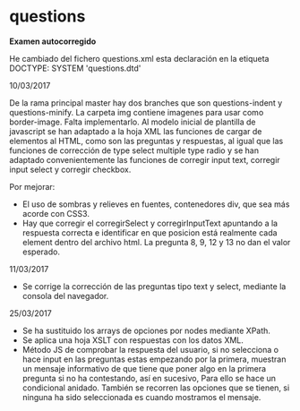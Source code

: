 # questions

**Examen autocorregido**

He cambiado del fichero questions.xml esta declaración en la etiqueta DOCTYPE:
SYSTEM 'questions.dtd'


10/03/2017

De la rama principal master hay dos branches que son questions-indent y questions-minify.
La carpeta img contiene imagenes para usar como border-image. Falta implementarlo.
Al modelo inicial de plantilla de javascript se han adaptado a la hoja XML las funciones de cargar de elementos
al HTML, como son las preguntas y respuestas, al igual que las funciones de corrección de type select multiple
type radio y se han adaptado convenientemente las funciones de corregir input text, corregir input select y corregir checkbox.

Por mejorar: 

- El uso de sombras y relieves en fuentes, contenedores div, que sea más acorde con CSS3.
- Hay que corregir el corregirSelect y corregirInputText apuntando a la respuesta correcta e identificar en que posicion está realmente cada element dentro del archivo html. La pregunta 8, 9, 12 y 13 no dan el valor esperado.

11/03/2017

- Se corrige la corrección de las preguntas tipo text y select, mediante la consola del navegador.

25/03/2017

- Se ha sustituido los arrays de opciones por nodes mediante XPath. 
- Se aplica una hoja XSLT con respuestas con los datos XML.
- Método JS de comprobar la respuesta del usuario, si no selecciona o hace input en las preguntas estas empezando por la primera, muestran un mensaje informativo de que tiene que poner algo en la primera pregunta si no ha contestando, así en sucesivo, Para ello se hace un condicional anidado. También se recorren las opciones que se tienen, si ninguna ha sido seleccionada es cuando mostramos el mensaje.





